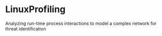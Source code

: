 # LinuxProfiling
Analyzing run-time process interactions to model a complex network for threat identification
